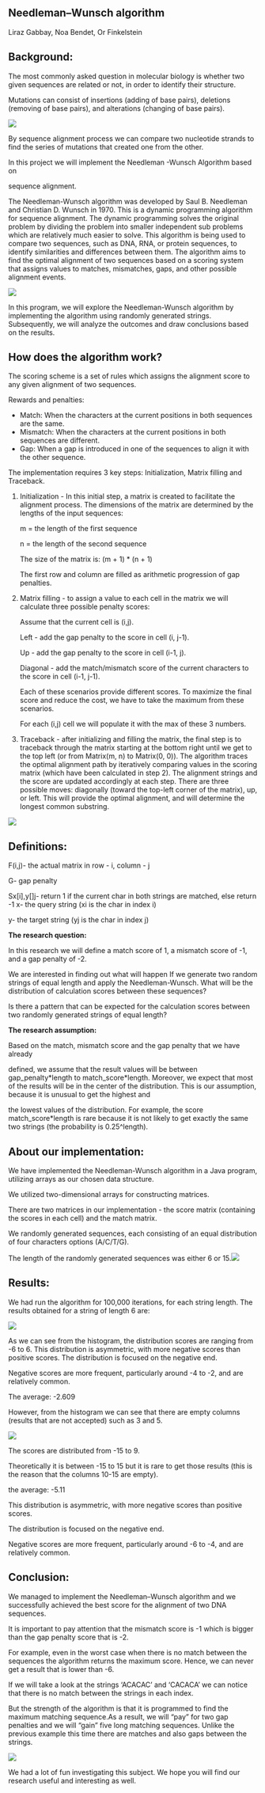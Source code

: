 ## ﻿**Needleman–Wunsch algorithm**

Liraz Gabbay, Noa Bendet, Or Finkelstein 


## Background:

The most commonly asked question in molecular biology is whether two given sequences are related or not, in order to identify their structure.

Mutations can consist of insertions (adding of base pairs), deletions (removing of base pairs), and alterations (changing of base pairs).

![](Aspose.Words.bb6d4977-c5d8-433c-b380-977e86ff6bf8.001.png)

By sequence alignment process we can compare two nucleotide strands to find the series of mutations that created one from the other. 

In this project we will implement the Needleman -Wunsch Algorithm based on 

sequence alignment.

The Needleman-Wunsch algorithm was developed by Saul B. Needleman and Christian D. Wunsch in 1970. This is a dynamic programming algorithm for sequence alignment. The dynamic programming solves the original problem by dividing the problem into smaller independent sub problems which are relatively much easier to solve. This algorithm is being used to compare two sequences, such as DNA, RNA, or protein sequences, to identify similarities and differences between them. The algorithm aims to find the optimal alignment of two sequences based on a scoring system that assigns values to matches, mismatches, gaps, and other possible alignment events.

![](Aspose.Words.bb6d4977-c5d8-433c-b380-977e86ff6bf8.002.png)

In this program, we will explore the Needleman-Wunsch algorithm by implementing the algorithm using randomly generated strings. Subsequently, we will analyze the outcomes and draw conclusions based on the results.


## How does the algorithm work?

The scoring scheme is a set of rules which assigns the alignment score to any given alignment of two sequences.

Rewards and penalties:

- Match: When the characters at the current positions in both sequences are the same. 
- Mismatch: When the characters at the current positions in both sequences are different. 
- Gap: When a gap is introduced in one of the sequences to align it with the other sequence. 

The implementation requires 3 key steps: Initialization, Matrix filling and Traceback. 

1. Initialization - In this initial step, a matrix is created to facilitate the alignment process. The dimensions of the matrix are determined by the lengths of the input sequences: 

   m = the length of the first sequence

   n = the length of the second sequence

   The size of the matrix is: (m + 1) \* (n + 1)

   The first row and column are filled as arithmetic progression of gap penalties.

2. Matrix filling - to assign a value to each cell in the matrix we will calculate three possible penalty scores: 

   Assume that the current cell is (i,j).

   Left - add the gap penalty to the score in cell (i, j-1).

   Up - add the gap penalty to the score in cell (i-1, j).

   Diagonal - add the match/mismatch score of the current characters to the score in cell (i-1, j-1).

   Each of these scenarios provide different scores. To maximize the final score and reduce the cost, we have to take the maximum from these scenarios. 

   For each (i,j) cell we will populate it with the max of these 3 numbers.

3. Traceback - after initializing and filling the matrix, the final step is to traceback through the matrix starting at the bottom right until we get to the top left (or from Matrix(m, n) to Matrix(0, 0)). The algorithm traces the optimal alignment path by iteratively comparing values in the scoring matrix (which have been calculated in step 2). The alignment strings and the score are updated accordingly at each step. There are three possible moves: diagonally (toward the top-left corner of the matrix), up, or left. This will provide the optimal alignment, and will determine the longest common substring.

![](Aspose.Words.bb6d4977-c5d8-433c-b380-977e86ff6bf8.003.png)


## Definitions:

F(i,j)- the actual matrix in row - i, column - j 

G- gap penalty 

Sx[i],y[]j- return 1 if the current char in both strings are matched, else return -1 x- the query string (xi is the char in index i)

y- the target string (yj is the char in index j)

**The research question:**

In this research we will define a match score of 1, a mismatch score of -1, and a gap penalty of -2.

We are interested in finding out what will happen If we generate two random strings of equal length and apply the Needleman-Wunsch. What will be the distribution of calculation scores between these sequences?

Is there a pattern that can be expected for the calculation scores between two randomly generated strings of equal length?

**The research assumption:**

Based on the match, mismatch score and the gap penalty that we have already 

defined, we assume that the result values will be between gap\_penalty\*length to match\_score\*length. Moreover, we expect that most of the results will be in the center of the distribution. This is our assumption, because it is unusual to get the highest and 

the lowest values of the distribution. For example, the score match\_score\*length is rare because it is not likely to get exactly the same two strings (the probability is 0.25^length). 

## About our implementation:

We have implemented the Needleman-Wunsch algorithm in a Java program, utilizing arrays as our chosen data structure.

We utilized two-dimensional arrays for constructing matrices. 

There are two matrices in our implementation - the score matrix (containing the scores in each cell) and the match matrix.

We randomly generated sequences, each consisting of an equal distribution of four characters options (A/C/T/G).

The length of the randomly generated sequences was either 6 or 15.![](Aspose.Words.bb6d4977-c5d8-433c-b380-977e86ff6bf8.004.png)


## Results: 

We had run the algorithm for 100,000 iterations, for each string length. The results obtained for a string of length 6 are:

![](Aspose.Words.bb6d4977-c5d8-433c-b380-977e86ff6bf8.005.png)

As we can see from the histogram, the distribution scores are ranging from -6 to 6. This distribution is asymmetric, with more negative scores than positive scores. The distribution is focused on the negative end.

Negative scores are more frequent, particularly around -4 to -2, and are relatively common.

The average: -2.609

However, from the histogram we can see that there are empty columns (results that are not accepted) such as 3 and 5.  

![](Aspose.Words.bb6d4977-c5d8-433c-b380-977e86ff6bf8.006.png)

The scores are distributed from -15 to 9. 

Theoretically it is between -15 to 15 but it is rare to get those results (this is the reason that the columns 10-15 are empty). 

the average: -5.11 

This distribution is asymmetric, with more negative scores than positive scores.

The distribution is focused on the negative end.

Negative scores are more frequent, particularly around -6 to -4, and are relatively common.


## Conclusion:

We managed to implement the Needleman–Wunsch algorithm and we successfully achieved the best score for the alignment of two DNA sequences.

It is important to pay attention that the mismatch score is -1 which is bigger than the gap penalty score that is -2.

For example, even in the worst case when there is no match between the sequences the algorithm returns the maximum score. Hence, we can never get a result that is lower than -6.

If we will take a look at the strings ‘ACACAC’ and ‘CACACA’ we can notice that there is no match between the strings in each index.

But the strength of the algorithm is that it is programmed to find the maximum matching sequence.As a result, we will “pay” for two gap penalties and we will “gain” five long matching sequences. Unlike the previous example this time there are matches and also gaps between the strings. 

![](Aspose.Words.bb6d4977-c5d8-433c-b380-977e86ff6bf8.007.png)

We had a lot of fun investigating this subject. We hope you will find our research useful and interesting as well.     
